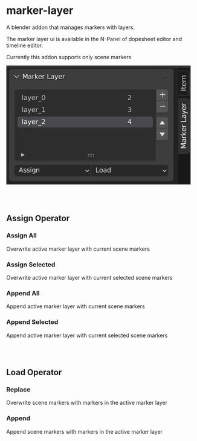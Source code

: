 # marker-layer
A blender addon that manages markers with layers.

The marker layer ui is available in the N-Panel of dopesheet editor and timeline editor.

Currently this addon supports only scene markers

<img src="https://github.com/latidoremi/marker-layer/blob/main/marker_layer_ui.png" width = "488" height = "315" alt="" align=center />



<br/><br/>
## Assign Operator

### Assign All
Overwrite active marker layer with current scene markers

### Assign Selected
Overwrite active marker layer with current selected scene markers

### Append All
Append active marker layer with current scene markers

### Append Selected
Append active marker layer with current selected scene markers

<br/><br/>
## Load Operator

### Replace
Overwrite scene markers with markers in the active marker layer

### Append
Append scene markers with markers in the active marker layer
